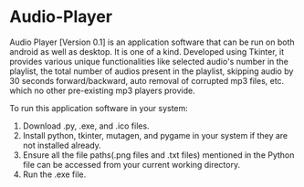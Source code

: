 # Audio-Player
Audio Player [Version 0.1] is an application software that can be run on both android as well as desktop. It is one of a kind. Developed using Tkinter, it provides various unique functionalities like selected audio's number in the playlist, the total number of audios present in the playlist, skipping audio by 30 seconds forward/backward, auto removal of corrupted mp3 files, etc. which no other pre-existing mp3 players provide.

To run this application software in your system:
1. Download .py, .exe, and .ico files.
2. Install python, tkinter, mutagen, and pygame in your system if they are not installed already.
3. Ensure all the file paths(.png files and .txt files) mentioned in the Python file can be accessed from your current working directory.
4. Run the .exe file.
